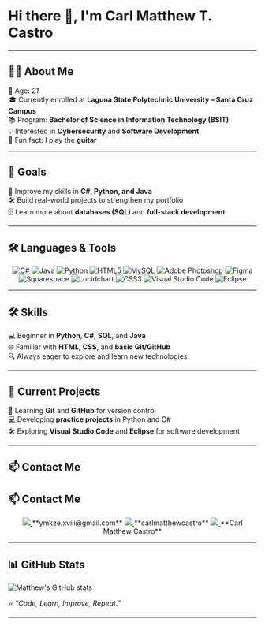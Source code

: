 # Hi there 👋, I'm Carl Matthew T. Castro  

---

## 👨‍💻 About Me  
🎂 Age: *21*  
🎓 Currently enrolled at **Laguna State Polytechnic University – Santa Cruz Campus**  
📚 Program: **Bachelor of Science in Information Technology (BSIT)**  
💡 Interested in **Cybersecurity** and **Software Development**  
🎸 Fun fact: I play the **guitar**  

---

## 🎯 Goals  
🚀 Improve my skills in **C#, Python, and Java**  
🛠 Build real-world projects to strengthen my portfolio  
🗄 Learn more about **databases (SQL)** and **full-stack development**  

---

## 🛠 Languages & Tools  

<div align="center">

![C#](https://img.shields.io/badge/c%23-%23239120.svg?style=for-the-badge&logo=csharp&logoColor=white) 
![Java](https://img.shields.io/badge/java-%23ED8B00.svg?style=for-the-badge&logo=openjdk&logoColor=white) 
![Python](https://img.shields.io/badge/python-3670A0?style=for-the-badge&logo=python&logoColor=ffdd54) 
![HTML5](https://img.shields.io/badge/html-%23E34F26.svg?style=for-the-badge&logo=html5&logoColor=white) 
![MySQL](https://img.shields.io/badge/mysql-4479A1.svg?style=for-the-badge&logo=mysql&logoColor=white) 
![Adobe Photoshop](https://img.shields.io/badge/adobe%20photoshop-%2331A8FF.svg?style=for-the-badge&logo=adobe%20photoshop&logoColor=white) 
![Figma](https://img.shields.io/badge/figma-%23F24E1E.svg?style=for-the-badge&logo=figma&logoColor=white) 
![Squarespace](https://img.shields.io/badge/Squarespace-000000.svg?style=for-the-badge&logo=squarespace&logoColor=white)
![Lucidchart](https://img.shields.io/badge/Lucidchart-F06529.svg?style=for-the-badge&logo=lucidchart&logoColor=white)
![CSS3](https://img.shields.io/badge/css3-%231572B6.svg?style=for-the-badge&logo=css3&logoColor=white)
![Visual Studio Code](https://img.shields.io/badge/VSCode-0078d7.svg?style=for-the-badge&logo=visual-studio-code&logoColor=white) 
![Eclipse](https://img.shields.io/badge/Eclipse-2C2255.svg?style=for-the-badge&logo=eclipse&logoColor=white)  

</div>

---

## 🛠 Skills  
💻 Beginner in **Python**, **C#**, **SQL**, and **Java**  
🌐 Familiar with **HTML**, **CSS**, and **basic Git/GitHub**  
🔍 Always eager to explore and learn new technologies  

---

## 📌 Current Projects  
📖 Learning **Git** and **GitHub** for version control  
💻 Developing **practice projects** in Python and C#  
🛠 Exploring **Visual Studio Code** and **Eclipse** for software development  

---

## 📫 Contact Me   
## 📫 Contact Me  

<div align="center">

<a href="mailto:ymkze.xviii@gmail.com">
  <img src="https://img.shields.io/badge/Gmail-D14836?style=for-the-badge&logo=gmail&logoColor=white" />
</a>  
**ymkze.xviii@gmail.com**

<a href="https://github.com/carlmatthewcastro">
  <img src="https://img.shields.io/badge/GitHub-100000?style=for-the-badge&logo=github&logoColor=white" />
</a>  
**carlmatthewcastro**

<a href="https://facebook.com/yourusername">
  <img src="https://img.shields.io/badge/Facebook-1877F2?style=for-the-badge&logo=facebook&logoColor=white" />
</a>  
**Carl Matthew Castro**

</div>


---

## 📊 GitHub Stats 
![Matthew's GitHub stats](https://github-readme-stats.vercel.app/api?username=carlmatthewcastro&theme=synthwave&show_icons=true)

⭐ *“Code, Learn, Improve, Repeat.”*  

---


